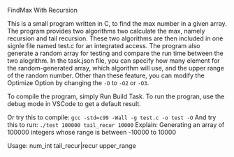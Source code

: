 FindMax With Recursion

This is a small program written in C, to find the max number in a given array. 
The program provides two algorithms two calculate the max, namely recursion 
and tail recursion. These two algorithms are then included in one signle file
named test.c for an integrated access. The program also generate a random array
for testing and compare the run time between the two alogrithm. In the 
task.json file, you can specify how many element for the random-generated 
array, which algorithm will use, and the upper range of the random number. 
Other than these feature, you can modify the Optimize Option by changing the 
`-O` to `-O2` or `-O3`.

To compile the program, simply Run Build Task. To run the progran, use the 
debug mode in VSCode to get a default result. 

Or try this to compile:
`gcc -std=c99 -Wall -g test.c -o test -O`
And try this to run:
`./test 100000 tail_recur 10000`
Explain: Generating an array of 100000 integers whose range is between -10000 to
10000

Usage: num_int tail_recur|recur upper_range

